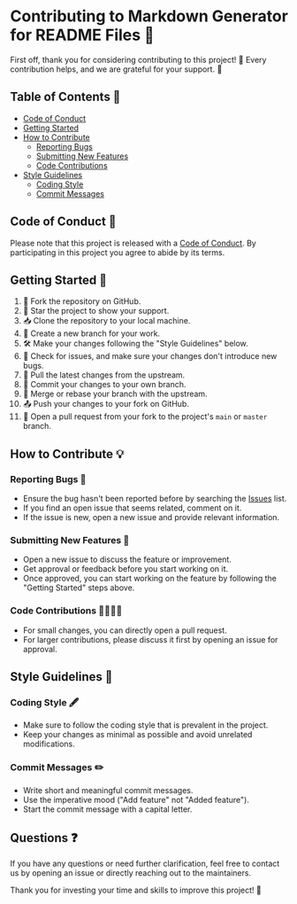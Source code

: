# Contributing to Markdown Generator for README Files 📝

First off, thank you for considering contributing to this project! 👏 Every contribution helps, and we are grateful for your support. 🙏

## Table of Contents 📑

- [Code of Conduct](#code-of-conduct)
- [Getting Started](#getting-started)
- [How to Contribute](#how-to-contribute)
  - [Reporting Bugs](#reporting-bugs)
  - [Submitting New Features](#submitting-new-features)
  - [Code Contributions](#code-contributions)
- [Style Guidelines](#style-guidelines)
  - [Coding Style](#coding-style)
  - [Commit Messages](#commit-messages)

## Code of Conduct 🤝

Please note that this project is released with a [Code of Conduct](CODE_OF_CONDUCT.md). By participating in this project you agree to abide by its terms.

## Getting Started 🌱

1. 🍴 Fork the repository on GitHub.
2. 🌟 Star the project to show your support.
3. 📥 Clone the repository to your local machine.
4. 🔗 Create a new branch for your work.
5. 🛠 Make your changes following the "Style Guidelines" below.
6. 👀 Check for issues, and make sure your changes don't introduce new bugs.
7. 🔄 Pull the latest changes from the upstream.
8. 📝 Commit your changes to your own branch.
9. 🔀 Merge or rebase your branch with the upstream.
10. 📤 Push your changes to your fork on GitHub.
11. 💌 Open a pull request from your fork to the project's `main` or `master` branch.

## How to Contribute 💡

### Reporting Bugs 🐞

- Ensure the bug hasn't been reported before by searching the [Issues](https://github.com/your-repository-link/issues) list.
- If you find an open issue that seems related, comment on it.
- If the issue is new, open a new issue and provide relevant information.

### Submitting New Features 🌈

- Open a new issue to discuss the feature or improvement.
- Get approval or feedback before you start working on it.
- Once approved, you can start working on the feature by following the "Getting Started" steps above.

### Code Contributions 👩‍💻👨‍💻

- For small changes, you can directly open a pull request.
- For larger contributions, please discuss it first by opening an issue for approval.

## Style Guidelines 🎨

### Coding Style 🖋

- Make sure to follow the coding style that is prevalent in the project.
- Keep your changes as minimal as possible and avoid unrelated modifications.
  
### Commit Messages ✏️

- Write short and meaningful commit messages.
- Use the imperative mood ("Add feature" not "Added feature").
- Start the commit message with a capital letter.

## Questions ❓

If you have any questions or need further clarification, feel free to contact us by opening an issue or directly reaching out to the maintainers.

Thank you for investing your time and skills to improve this project! 🎉
